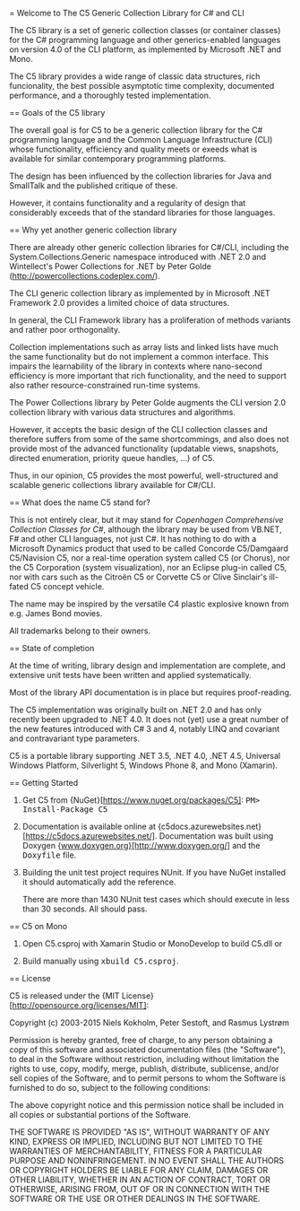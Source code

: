 = Welcome to The C5 Generic Collection Library for C# and CLI

The C5 library is a set of generic collection classes (or container classes)
for the C# programming language and other generics-enabled languages on
version 4.0 of the CLI platform, as implemented by Microsoft .NET and Mono.

The C5 library provides a wide range of classic data structures, rich
funcionality, the best possible asymptotic time complexity, documented
performance, and a thoroughly tested implementation.

== Goals of the C5 library

The overall goal is for C5 to be a generic collection library for the C#
programming language and the Common Language Infrastructure (CLI) whose 
functionality, efficiency and quality meets or exeeds what is available for 
similar contemporary programming platforms. 

The design has been influenced by the collection libraries for Java and SmallTalk
and the published critique of these.

However, it contains functionality and a regularity of design that considerably
exceeds that of the standard libraries for those languages.

== Why yet another generic collection library

There are already other generic collection libraries for C#/CLI, including the
System.Collections.Generic namespace introduced with .NET 2.0 and Wintellect's 
Power Collections for .NET by Peter Golde (http://powercollections.codeplex.com/).

The CLI generic collection library as implemented by in Microsoft .NET Framework 2.0
provides a limited choice of data structures.

In general, the CLI Framework library has a proliferation of methods variants and 
rather poor orthogonality.

Collection implementations such as array lists and linked lists have much the same
functionality but do not implement a common interface. This impairs the learnability 
of the library in contexts where nano-second efficiency is more important that rich
functionality, and the need to support also rather resource-constrained run-time
systems.

The Power Collections library by Peter Golde augments the CLI version 2.0 collection
library with various data structures and algorithms. 

However, it accepts the basic design of the CLI collection classes and therefore
suffers from some of the same shortcommings, and also does not provide most of the
advanced functionality (updatable views, snapshots, directed enumeration, priority 
queue handles, ...) of C5.

Thus, in our opinion, C5 provides the most powerful, well-structured and scalable
generic collections library available for C#/CLI. 

== What does the name C5 stand for?

This is not entirely clear, but it may stand for <em>Copenhagen Comprehensive
Collection Classes for C#</em>, although the library may be used from VB.NET, F#
and other CLI languages, not just C#. It has nothing to do with a Microsoft
Dynamics product that used to be called Concorde C5/Damgaard C5/Navision C5, nor a 
real-time operation system called C5 (or Chorus), nor the C5 Corporation (system
visualization), nor an Eclipse plug-in called C5, nor with cars such as the Citroën 
C5 or Corvette C5 or Clive Sinclair's ill-fated C5 concept vehicle.

The name may be inspired by the versatile C4 plastic explosive known from e.g.
James Bond movies.

All trademarks belong to their owners.

== State of completion

At the time of writing, library design and implementation are complete, and extensive
unit tests have been written and applied systematically.

Most of the library API documentation is in place but requires proof-reading.

The C5 implementation was originally built on .NET 2.0 and has only recently been 
upgraded to .NET 4.0. It does not (yet) use a great number of the new features 
introduced with C# 3 and 4, notably LINQ and covariant and contravariant type parameters.

C5 is a portable library supporting .NET 3.5, .NET 4.0, .NET 4.5, 
Universal Windows Platform, Silverlight 5, Windows Phone 8, and Mono (Xamarin).

== Getting Started

1. Get C5 from {NuGet}[https://www.nuget.org/packages/C5]: <tt>PM> Install-Package C5</tt>

2. Documentation is available online at {c5docs.azurewebsites.net}[https://c5docs.azurewebsites.net/].
   Documentation was built using Doxygen {www.doxygen.org}[http://www.doxygen.org/] and the
   <tt>Doxyfile</tt> file.
 
3. Building the unit test project requires NUnit. If you have NuGet installed it 
   should automatically add the reference.
   
   There are more than 1430 NUnit test cases which should execute in less
   than 30 seconds. All should pass.
   
== C5 on Mono

1. Open C5.csproj with Xamarin Studio or MonoDevelop to build C5.dll or

2. Build manually using <tt>xbuild C5.csproj</tt>.

== License

C5 is released under the {MIT License}[http://opensource.org/licenses/MIT]:

Copyright (c) 2003-2015 Niels Kokholm, Peter Sestoft, and Rasmus Lystrøm

Permission is hereby granted, free of charge, to any person obtaining a copy of this software and associated documentation files (the "Software"), to deal in the Software without restriction, including without limitation the rights to use, copy, modify, merge, publish, distribute, sublicense, and/or sell copies of the Software, and to permit persons to whom the Software is furnished to do so, subject to the following conditions:

The above copyright notice and this permission notice shall be included in all copies or substantial portions of the Software.

THE SOFTWARE IS PROVIDED "AS IS", WITHOUT WARRANTY OF ANY KIND, EXPRESS OR IMPLIED, INCLUDING BUT NOT LIMITED TO THE WARRANTIES OF MERCHANTABILITY, FITNESS FOR A PARTICULAR PURPOSE AND NONINFRINGEMENT. IN NO EVENT SHALL THE AUTHORS OR COPYRIGHT HOLDERS BE LIABLE FOR ANY CLAIM, DAMAGES OR OTHER LIABILITY, WHETHER IN AN ACTION OF CONTRACT, TORT OR OTHERWISE, ARISING FROM, OUT OF OR IN CONNECTION WITH THE SOFTWARE OR THE USE OR OTHER DEALINGS IN THE SOFTWARE.
